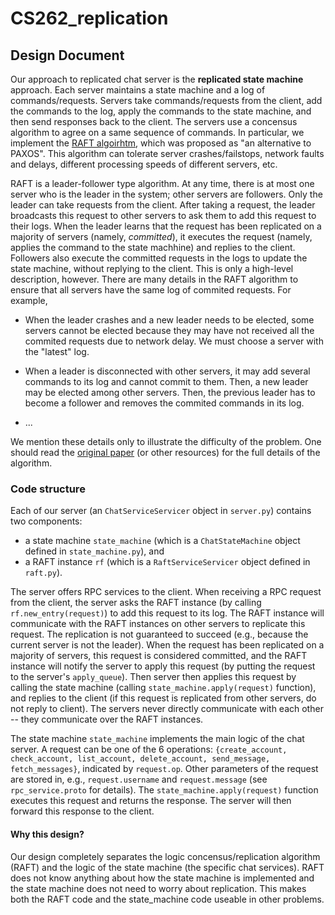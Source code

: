 # CS262_replication


## Design Document
Our approach to replicated chat server is the __replicated state machine__ approach.
Each server maintains a state machine and a log of commands/requests.
Servers take commands/requests from the client, add the commands to the log, apply the commands to the state machine, and then send responses back to the client. 
The servers use a concensus algorithm to agree on a same sequence of commands.
In particular, we implement the [RAFT algoirhtm](https://raft.github.io/raft.pdf), which was proposed as "an alternative to PAXOS".
This algorithm can tolerate server crashes/failstops, network faults and delays, different processing speeds of different servers, etc.

RAFT is a leader-follower type algorithm.  At any time, there is at most one server who is the leader in the system; other servers are followers.
Only the leader can take requests from the client.  After taking a request, the leader broadcasts this request to other servers to ask them to add this request to their logs.  When the leader learns that the request has been replicated on a majority of servers (namely, _committed_), it executes the request (namely, applies the command to the state machhine) and replies to the client.  Followers also execute the committed requests in the logs to update the state machine, without replying to the client.
This is only a high-level description, however.  There are many details in the RAFT algorithm to ensure that all servers have the same log of commited requests.  For example, 

* When the leader crashes and a new leader needs to be elected, some servers cannot be elected because they may have not received all the commited requests due to network delay.  We must choose a server with the "latest" log. 

* When a leader is disconnected with other servers, it may add several commands to its log and cannot commit to them.  Then, a new leader may be elected among other servers.  Then, the previous leader has to become a follower and removes the commited commands in its log.

* ...

We mention these details only to illustrate the difficulty of the problem.  One should read the [original paper](https://raft.github.io/raft.pdf) (or other resources) for the full details of the algorithm. 


### Code structure
Each of our server (an `ChatServiceServicer` object in `server.py`) contains two components:

* a state machine `state_machine` (which is a `ChatStateMachine` object defined in `state_machine.py`), and
* a RAFT instance `rf` (which is a `RaftServiceServicer` object defined in `raft.py`).

The server offers RPC services to the client.  When receiving a RPC request from the client, the server asks the RAFT instance (by calling `rf.new_entry(request)`) to add this request to its log.  The RAFT instance will communicate with the RAFT instances on other servers to replicate this request.  The replication is not guaranteed to succeed (e.g., because the current server is not the leader).  When the request has been replicated on a majority of servers, this request is considered committed, and the RAFT instance will notify the server to apply this request (by putting the request to the server's `apply_queue`).   Then server then applies this request by calling the state machine (calling `state_machine.apply(request)` function), and replies to the client (if this request is replicated from other servers, do not reply to client).  The servers never directly communicate with each other -- they communicate over the RAFT instances. 

The state machine `state_machine` implements the main logic of the chat server.  A request can be one of the 6 operations: `{create_account, check_account, list_account, delete_account, send_message, fetch_messages}`, indicated by `request.op`.  Other parameters of the request are stored in, e.g., `request.username` and `request.message` (see `rpc_service.proto` for details).  The `state_machine.apply(request)` function executes this request and returns the response.  The server will then forward this response to the client.

#### Why this design? 
Our design completely separates the logic concensus/replication algorithm (RAFT) and the logic of the state machine (the specific chat services).
RAFT does not know anything about how the state machine is implemented and the state machine does not need to worry about replication. 
This makes both the RAFT code and the state_machine code useable in other problems. 

